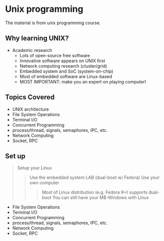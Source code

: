 # Unix programming
 The material is from unix programming course.

## Why learning UNIX?
 + Academic research
    + Lots of open-source free software
    + Innovative software appears on UNIX first
    + Network computing research (cluster/grid)
    + Embedded system and SoC (system-on-chip)
    + Most of embedded software are Linux-based
    + MOST IMPORTANT: make you an expert on playing computer!



## Topics Covered

+ UNIX architecture
+ File System Operations
+ Terminal I/O
+ Concurrent Programming
+ process/thread, signals, semaphores, IPC, etc.
+ Network Computing
+ Socket, RPC

## Set up

> Setup your Linux
>> Use the embedded system LAB (dual-boot w/ Fedora)
>> Use your own computer
>>> Most of Linux distribution (e.g. Fedora 9+) supports dual-boot
>>> You can still have your M$-Windows with Linux

+ File System Operations
+ Terminal I/O
+ Concurrent Programming
+ process/thread, signals, semaphores, IPC, etc.
+ Network Computing
+ Socket, RPC


